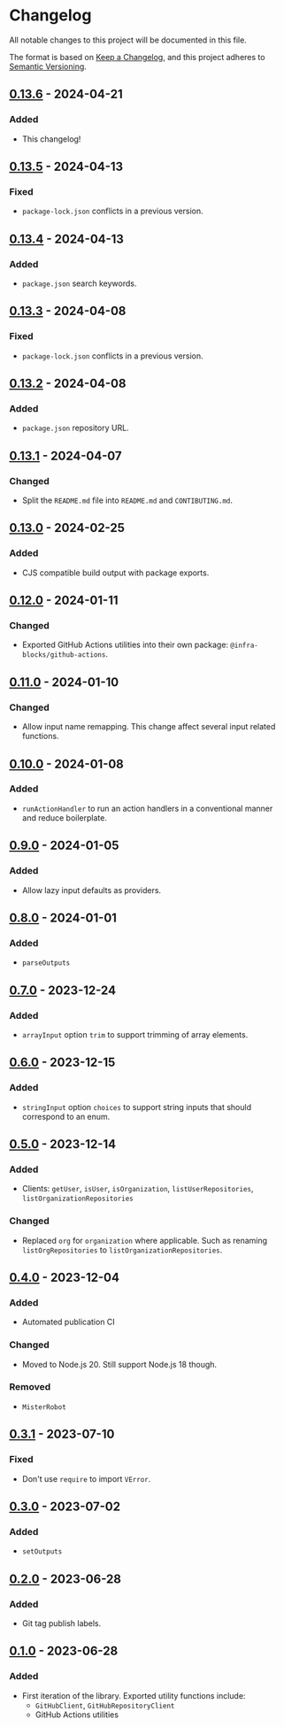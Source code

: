 # Changelog

All notable changes to this project will be documented in this file.

The format is based on [Keep a Changelog](https://keepachangelog.com/en/1.1.0/),
and this project adheres to [Semantic Versioning](https://semver.org/spec/v2.0.0.html).

## [0.13.6] - 2024-04-21

### Added

- This changelog!

## [0.13.5] - 2024-04-13

### Fixed

- `package-lock.json` conflicts in a previous version. 

## [0.13.4] - 2024-04-13

### Added

- `package.json` search keywords.

## [0.13.3] - 2024-04-08

### Fixed

- `package-lock.json` conflicts in a previous version.

## [0.13.2] - 2024-04-08

### Added

- `package.json` repository URL.

## [0.13.1] - 2024-04-07

### Changed

- Split the `README.md` file into `README.md` and `CONTIBUTING.md`.

## [0.13.0] - 2024-02-25

### Added

- CJS compatible build output with package exports.

## [0.12.0] - 2024-01-11

### Changed

- Exported GitHub Actions utilities into their own package: `@infra-blocks/github-actions`.

## [0.11.0] - 2024-01-10

### Changed

- Allow input name remapping. This change affect several input related functions.

## [0.10.0] - 2024-01-08

### Added

- `runActionHandler` to run an action handlers in a conventional manner and reduce boilerplate.

## [0.9.0] - 2024-01-05

### Added

- Allow lazy input defaults as providers.

## [0.8.0] - 2024-01-01

### Added

- `parseOutputs`

## [0.7.0] - 2023-12-24

### Added

- `arrayInput` option `trim` to support trimming of array elements.

## [0.6.0] - 2023-12-15

### Added

- `stringInput` option `choices` to support string inputs that should correspond to an enum.

## [0.5.0] - 2023-12-14

### Added

- Clients: `getUser`, `isUser`, `isOrganization`, `listUserRepositories`, `listOrganizationRepositories`

### Changed

- Replaced `org` for `organization` where applicable. Such as renaming `listOrgRepositories` to
`listOrganizationRepositories`.

## [0.4.0] - 2023-12-04

### Added

- Automated publication CI

### Changed

- Moved to Node.js 20. Still support Node.js 18 though.

### Removed

- `MisterRobot`

## [0.3.1] - 2023-07-10

### Fixed

- Don't use `require` to import `VError`.

## [0.3.0] - 2023-07-02

### Added

- `setOutputs`

## [0.2.0] - 2023-06-28

### Added

- Git tag publish labels.

## [0.1.0] - 2023-06-28

### Added

- First iteration of the library. Exported utility functions include:
    - `GitHubClient`, `GitHubRepositoryClient`
    - GitHub Actions utilities

[0.13.6]: https://github.com/infrastructure-blocks/ts-github/compare/v0.13.5...v0.13.6
[0.13.5]: https://github.com/infrastructure-blocks/ts-github/compare/v0.13.4...v0.13.5
[0.13.4]: https://github.com/infrastructure-blocks/ts-github/compare/v0.13.3...v0.13.4
[0.13.3]: https://github.com/infrastructure-blocks/ts-github/compare/v0.13.2...v0.13.3
[0.13.2]: https://github.com/infrastructure-blocks/ts-github/compare/v0.13.1...v0.13.2
[0.13.1]: https://github.com/infrastructure-blocks/ts-github/compare/v0.13.0...v0.13.1
[0.13.0]: https://github.com/infrastructure-blocks/ts-github/compare/v0.12.0...v0.13.0
[0.12.0]: https://github.com/infrastructure-blocks/ts-github/compare/v0.11.0...v0.12.0
[0.11.0]: https://github.com/infrastructure-blocks/ts-github/compare/v0.10.0...v0.11.0
[0.10.0]: https://github.com/infrastructure-blocks/ts-github/compare/v0.9.0...v0.10.0
[0.9.0]: https://github.com/infrastructure-blocks/ts-github/compare/v0.8.0...v0.9.0
[0.8.0]: https://github.com/infrastructure-blocks/ts-github/compare/v0.7.0...v0.8.0
[0.7.0]: https://github.com/infrastructure-blocks/ts-github/compare/v0.6.0...v0.7.0
[0.6.0]: https://github.com/infrastructure-blocks/ts-github/compare/v0.5.0...v0.6.0
[0.5.0]: https://github.com/infrastructure-blocks/ts-github/compare/v0.4.0...v0.5.0
[0.4.0]: https://github.com/infrastructure-blocks/ts-github/compare/v0.3.1...v0.4.0
[0.3.1]: https://github.com/infrastructure-blocks/ts-github/compare/v0.3.0...v0.3.1
[0.3.0]: https://github.com/infrastructure-blocks/ts-github/compare/v0.2.0...v0.3.0
[0.2.0]: https://github.com/infrastructure-blocks/ts-github/compare/v0.1.0...v0.2.0
[0.1.0]: https://github.com/infrastructure-blocks/ts-github/releases/tag/v0.1.0
